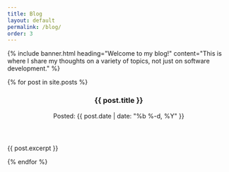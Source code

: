 ```yaml
---
title: Blog
layout: default
permalink: /blog/
order: 3
---
```


{% include banner.html heading="Welcome to my blog!" content="This is where I share my thoughts on a variety of topics, not just on software development." %}

<article id="post-previews" class="container">
    {% for post in site.posts %}
        <div class="card post-preview">
            <header>
                <h3 class="post-title">{{ post.title }}</h3>
                <div class="post-date">Posted: {{ post.date | date: "%b %-d, %Y" }}</div>
            </header>
            <p class="post-excerpt">{{ post.excerpt }}</p>
            <a class="container-link" href="{{ post.url }}" target="_blank"></a>
        </div>
    {% endfor %}
</article>